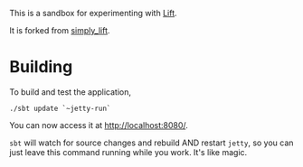 
This is a sandbox for experimenting with [Lift](http://liftweb.net/).

It is forked from [simply\_lift](https://github.com/dpp/simply_lift/).

Building
========

To build and test the application,

    ./sbt update `~jetty-run`

You can now access it at [http://localhost:8080/](http://localhost:8080/).

`sbt` will watch for source changes and rebuild AND restart `jetty`, so you can
just leave this command running while you work. It's like magic.

